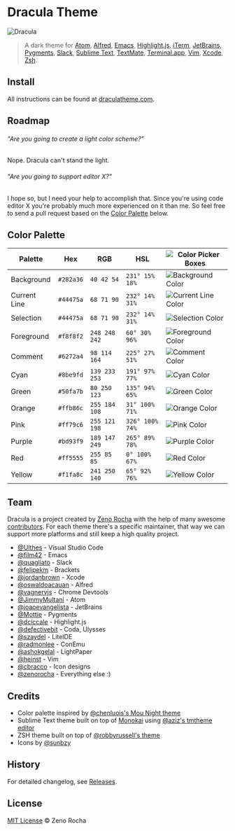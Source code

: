 # Dracula Theme

![Dracula](https://cloud.githubusercontent.com/assets/398893/3528156/4d3d53a8-078c-11e4-8518-820d61886e7a.gif)

> A dark theme for [Atom](http://atom.io/), [Alfred](http://www.alfredapp.com/), [Emacs](https://www.gnu.org/software/emacs/), [Highlight.js](https://highlightjs.org/), [iTerm](http://www.iterm2.com/), [JetBrains](https://www.jetbrains.com/), [Pygments](http://pygments.org/), [Slack](http://slack.com), [Sublime Text](http://www.sublimetext.com/3), [TextMate](http://macromates.com/), [Terminal.app](http://en.wikipedia.org/wiki/Terminal_%28OS_X%29), [Vim](http://www.vim.org/), [Xcode](https://itunes.apple.com/us/app/xcode/id497799835), [Zsh](http://www.zsh.org/).

## Install

All instructions can be found at [draculatheme.com](https://draculatheme.com/).

## Roadmap

###### "Are you going to create a light color scheme?"

Nope. Dracula can't stand the light.

###### "Are you going to support editor X?"

I hope so, but I need your help to accomplish that. Since you're using code editor X you're probably much more experienced on it than me. So feel free to send a pull request based on the [Color Palette](#color-palette) below.

## Color Palette

Palette      | Hex       | RGB           | HSL             | ![Color Picker Boxes](https://raw.githubusercontent.com/zenorocha/dracula-theme/gh-pages/assets/img/color-boxes/eyedropper.png)
---          | ---       | ---           | ---             | ---
Background   | `#282a36` | `40 42 54`    | `231° 15% 18%`  | ![Background Color](https://raw.githubusercontent.com/zenorocha/dracula-theme/gh-pages/assets/img/color-boxes/background.png)
Current Line | `#44475a` | `68 71 90`    | `232° 14% 31%`  | ![Current Line Color](https://raw.githubusercontent.com/zenorocha/dracula-theme/gh-pages/assets/img/color-boxes/current_line.png)
Selection    | `#44475a` | `68 71 90`    | `232° 14% 31%`  | ![Selection Color](https://raw.githubusercontent.com/zenorocha/dracula-theme/gh-pages/assets/img/color-boxes/selection.png)
Foreground   | `#f8f8f2` | `248 248 242` | `60° 30% 96%`   | ![Foreground Color](https://raw.githubusercontent.com/zenorocha/dracula-theme/gh-pages/assets/img/color-boxes/foreground.png)
Comment      | `#6272a4` | `98 114 164`  | `225° 27% 51%`  | ![Comment Color](https://raw.githubusercontent.com/zenorocha/dracula-theme/gh-pages/assets/img/color-boxes/comment.png)
Cyan         | `#8be9fd` | `139 233 253` | `191° 97% 77%`  | ![Cyan Color](https://raw.githubusercontent.com/zenorocha/dracula-theme/gh-pages/assets/img/color-boxes/cyan.png)
Green        | `#50fa7b` | `80 250 123`  | `135° 94% 65%`  | ![Green Color](https://raw.githubusercontent.com/zenorocha/dracula-theme/gh-pages/assets/img/color-boxes/green.png)
Orange       | `#ffb86c` | `255 184 108` | `31° 100% 71%`  | ![Orange Color](https://raw.githubusercontent.com/zenorocha/dracula-theme/gh-pages/assets/img/color-boxes/orange.png)
Pink         | `#ff79c6` | `255 121 198` | `326° 100% 74%` | ![Pink Color](https://raw.githubusercontent.com/zenorocha/dracula-theme/gh-pages/assets/img/color-boxes/pink.png)
Purple       | `#bd93f9` | `189 147 249` | `265° 89% 78%`  | ![Purple Color](https://raw.githubusercontent.com/zenorocha/dracula-theme/gh-pages/assets/img/color-boxes/purple.png)
Red          | `#ff5555` | `255 85 85`   | `0° 100% 67%`   | ![Red Color](https://raw.githubusercontent.com/zenorocha/dracula-theme/gh-pages/assets/img/color-boxes/red.png)
Yellow       | `#f1fa8c` | `241 250 140` | `65° 92% 76%`   | ![Yellow Color](https://raw.githubusercontent.com/zenorocha/dracula-theme/gh-pages/assets/img/color-boxes/yellow.png)

## Team

Dracula is a project created by [Zeno Rocha](https://github.com/zenorocha/) with the help of many awesome [contributors](https://github.com/zenorocha/dracula-theme/graphs/contributors). For each theme there's a specific maintainer, that way we can support more platforms and still keep a high quality project.

* [@Ulthes](https://github.com/Ulthes/) - Visual Studio Code
* [@film42](https://github.com/film42/) - Emacs
* [@quagliato](https://github.com/quagliato/) - Slack
* [@felipekm](https://github.com/felipekm/) - Brackets
* [@jordanbrown](https://github.com/jordanbrown/) - Xcode
* [@oswaldoacauan](https://github.com/oswaldoacauan/) - Alfred
* [@vagnervjs](https://github.com/vagnervjs/) - Chrome Devtools
* [@JimmyMultani](https://github.com/JimmyMultani) - Atom
* [@joaoevangelista](https://github.com/joaoevangelista) - JetBrains
* [@Mottie](https://github.com/Mottie) - Pygments
* [@dciccale](https://github.com/dciccale) - Highlight.js
* [@defectivebit](https://github.com/defectivebit) - Coda, Ulysses
* [@szaydel](https://github.com/szaydel) - LiteIDE
* [@radmonlee](https://github.com/radmonlee) - ConEmu
* [@ashokgelal](https://github.com/ashokgelal) - LightPaper
* [@heinst](https://github.com/heinst/) - Vim
* [@cbracco](https://github.com/cbracco/) - Icon designs
* [@zenorocha](https://github.com/zenorocha/) - Everything else :)

## Credits

* Color palette inspired by [@chenluois's Mou Night theme](http://mouapp.com/)
* Sublime Text theme built on top of [Monokai](http://tmtheme-editor.herokuapp.com/#/Monokai-sublime) using [@aziz's tmtheme editor](http://tmtheme-editor.herokuapp.com/)
* ZSH theme built on top of [@robbyrussell's theme](https://github.com/robbyrussell/oh-my-zsh/blob/master/themes/robbyrussell.zsh-theme)
* Icons by [@sunbzy](http://www.sunbzy.com/)

## History

For detailed changelog, see [Releases](https://github.com/zenorocha/dracula-theme/releases).

## License

[MIT License](http://zenorocha.mit-license.org/) © Zeno Rocha
